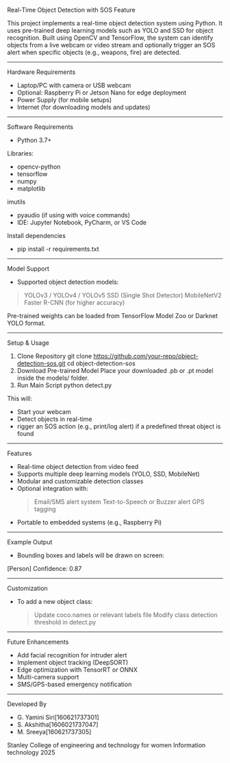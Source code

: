 Real-Time Object Detection with SOS Feature

This project implements a real-time object detection system using Python. It uses pre-trained deep learning models such as YOLO and SSD for object recognition. Built using OpenCV and TensorFlow, the system can identify objects from a live webcam or video stream and optionally trigger an SOS alert when specific objects (e.g., weapons, fire) are detected.

---

Hardware Requirements

- Laptop/PC with camera or USB webcam
- Optional: Raspberry Pi or Jetson Nano for edge deployment
- Power Supply (for mobile setups)
- Internet (for downloading models and updates)

---

Software Requirements

- Python 3.7+

Libraries:

- opencv-python
- tensorflow
- numpy
- matplotlib

imutils

- pyaudio (if using with voice commands)
- IDE: Jupyter Notebook, PyCharm, or VS Code

Install dependencies

- pip install -r requirements.txt

---

Model Support

- Supported object detection models:

> YOLOv3 / YOLOv4 / YOLOv5
> SSD (Single Shot Detector)
> MobileNetV2
> Faster R-CNN (for higher accuracy)

Pre-trained weights can be loaded from TensorFlow Model Zoo or Darknet YOLO format.

---

Setup & Usage

1. Clone Repository
   git clone https://github.com/your-repo/object-detection-sos.git
   cd object-detection-sos
2. Download Pre-trained Model Place your downloaded .pb or .pt model inside the models/ folder.
3. Run Main Script
   python detect.py

This will:

- Start your webcam
- Detect objects in real-time
- rigger an SOS action (e.g., print/log alert) if a predefined threat object is found

---

Features

- Real-time object detection from video feed
- Supports multiple deep learning models (YOLO, SSD, MobileNet)
- Modular and customizable detection classes
- Optional integration with:
  > Email/SMS alert system
  > Text-to-Speech or Buzzer alert
  > GPS tagging
- Portable to embedded systems (e.g., Raspberry Pi)

---

Example Output

- Bounding boxes and labels will be drawn on screen:

[Person] Confidence: 0.87

---

Customization

- To add a new object class:
  > Update coco.names or relevant labels file
  > Modify class detection threshold in detect.py

---

Future Enhancements

- Add facial recognition for intruder alert
- Implement object tracking (DeepSORT)
- Edge optimization with TensorRT or ONNX
- Multi-camera support
- SMS/GPS-based emergency notification

---

Developed By

- G. Yamini Siri[160621737301]
- S. Akshitha[1606021737047]
- M. Sreeya[160621737305]

Stanley College of engineering and technology for women
Information technology
2025
